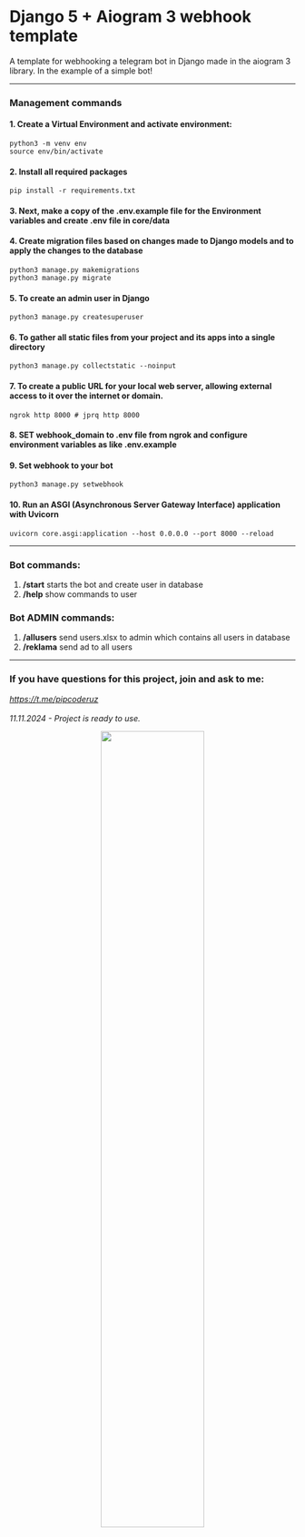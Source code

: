 # Django 5 + Aiogram 3 webhook template

A template for webhooking a telegram bot in Django made in the aiogram 3 library. In the example of a simple bot!
___

### Management commands

#### 1. Create a Virtual Environment and activate environment:

   ```
   python3 -m venv env
   source env/bin/activate
   ```

#### 2. Install all required packages

```pip install -r requirements.txt```

#### 3. Next, make a copy of the .env.example file for the Environment variables and create .env file in core/data

#### 4. Create migration files based on changes made to Django models and to apply the changes to the database

   ```
   python3 manage.py makemigrations
   python3 manage.py migrate
   ```

#### 5. To create an admin user in Django

```python3 manage.py createsuperuser```

#### 6. To gather all static files from your project and its apps into a single directory

```python3 manage.py collectstatic --noinput```

#### 7. To create a public URL for your local web server, allowing external access to it over the internet or domain.

```ngrok http 8000 # jprq http 8000```

#### 8. SET webhook_domain to .env file from ngrok and configure environment variables as like .env.example

#### 9. Set webhook to your bot

```python3 manage.py setwebhook```

#### 10. Run an ASGI (Asynchronous Server Gateway Interface) application with Uvicorn

```uvicorn core.asgi:application --host 0.0.0.0 --port 8000 --reload```
___

### Bot commands:

1. **/start**  starts the bot and create user in database
2. **/help**   show commands to user

### Bot ADMIN commands:

1. **/allusers**  send users.xlsx to admin which contains all users in database
2. **/reklama**   send ad to all users

___

### If you have questions for this project, join and ask to me:

*https://t.me/pipcoderuz* <br><br>
*11.11.2024 - Project is ready to use.*


<p align="center">
<img style="width: 60%;" src="https://i.postimg.cc/PxkQS59n/breakdancing-together.gif">
</p>
